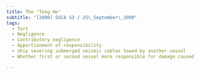 ```yaml
---
title: The "Teng He"
subtitle: "[2000] SGCA 53 / 25\_September\_2000"
tags:
  - Tort
  - Negligence
  - Contributory negligence
  - Apportionment of responsibility
  - Ship severing submerged seismic cables towed by another vessel
  - Whether first or second vessel more responsible for damage caused

---
```


